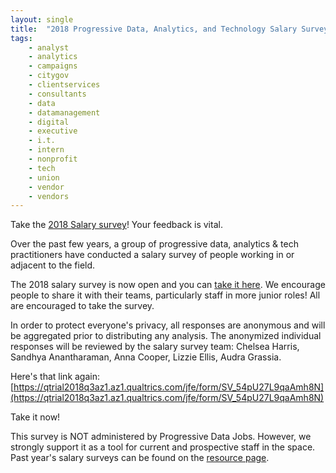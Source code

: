 ```yaml
---
layout: single
title:  "2018 Progressive Data, Analytics, and Technology Salary Survey"
tags: 
    - analyst
    - analytics
    - campaigns
    - citygov
    - clientservices
    - consultants
    - data
    - datamanagement
    - digital
    - executive
    - i.t.
    - intern
    - nonprofit
    - tech
    - union
    - vendor
    - vendors
---
```

Take the [2018 Salary survey](https://qtrial2018q3az1.az1.qualtrics.com/jfe/form/SV_54pU27L9qaAmh8N0)! Your feedback is vital.

Over the past few years, a group of progressive data, analytics & tech practitioners have conducted a salary survey of people working in or adjacent to the field.

The 2018 salary survey is now open and you can [take it here](https://qtrial2018q3az1.az1.qualtrics.com/jfe/form/SV_54pU27L9qaAmh8N). We encourage people to share it with their teams, particularly staff in more junior roles! All are encouraged to take the survey.

In order to protect everyone's privacy, all responses are anonymous and will be aggregated prior to distributing any analysis. The anonymized individual responses will be reviewed by the salary survey team:  Chelsea Harris, Sandhya Anantharaman, Anna Cooper, Lizzie Ellis, Audra Grassia.

Here's that link again: [https://qtrial2018q3az1.az1.qualtrics.com/jfe/form/SV_54pU27L9qaAmh8N](https://qtrial2018q3az1.az1.qualtrics.com/jfe/form/SV_54pU27L9qaAmh8N)

Take it now!

This survey is NOT administered by Progressive Data Jobs. However, we strongly support it as a tool for current and prospective staff in the space.
Past year's salary surveys can be found on the [resource page](https://www.progressivedatajobs.org/resources/).
